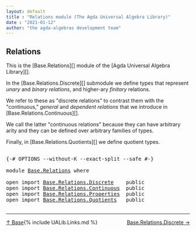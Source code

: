 ```yaml
---
layout: default
title : "Relations module (The Agda Universal Algebra Library)"
date : "2021-01-12"
author: "the agda-algebras development team"
---
```


## <a id="relations">Relations</a>

This is the [Base.Relations][] module of the [Agda Universal Algebra Library][].

In the [Base.Relations.Discrete][] submodule we define types that represent *unary* and *binary relations*, and higher-ary *finitary* relations.

We refer to these as "discrete relations" to contrast them with the "continuous," *general* and *dependent relations* that we introduce in [Base.Relations.Continuous][].

We call the latter "continuous relations" because they can have arbitrary arity and they can be defined over arbitrary families of types.

Finally, in [Base.Relations.Quotients][] we define quotient types.

<pre class="Agda">

<a id="811" class="Symbol">{-#</a> <a id="815" class="Keyword">OPTIONS</a> <a id="823" class="Pragma">--without-K</a> <a id="835" class="Pragma">--exact-split</a> <a id="849" class="Pragma">--safe</a> <a id="856" class="Symbol">#-}</a>

<a id="861" class="Keyword">module</a> <a id="868" href="Base.Relations.html" class="Module">Base.Relations</a> <a id="883" class="Keyword">where</a>

<a id="890" class="Keyword">open</a> <a id="895" class="Keyword">import</a> <a id="902" href="Base.Relations.Discrete.html" class="Module">Base.Relations.Discrete</a>    <a id="929" class="Keyword">public</a>
<a id="936" class="Keyword">open</a> <a id="941" class="Keyword">import</a> <a id="948" href="Base.Relations.Continuous.html" class="Module">Base.Relations.Continuous</a>  <a id="975" class="Keyword">public</a>
<a id="982" class="Keyword">open</a> <a id="987" class="Keyword">import</a> <a id="994" href="Base.Relations.Properties.html" class="Module">Base.Relations.Properties</a>  <a id="1021" class="Keyword">public</a>
<a id="1028" class="Keyword">open</a> <a id="1033" class="Keyword">import</a> <a id="1040" href="Base.Relations.Quotients.html" class="Module">Base.Relations.Quotients</a>   <a id="1067" class="Keyword">public</a>

</pre>

-------------------------------------

<span style="float:left;">[↑ Base](Base.html)</span>
<span style="float:right;">[Base.Relations.Discrete →](Base.Relations.Discrete.html)</span>

{% include UALib.Links.md %}
